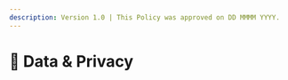 ```yaml
---
description: Version 1.0 | This Policy was approved on DD MMMM YYYY.
---
```


# 🚧 Data & Privacy





